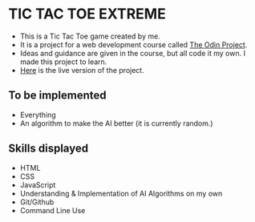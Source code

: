 # TIC TAC TOE EXTREME
- This is a Tic Tac Toe game created by me.
- It is a project for a web development course called [The Odin Project](https://www.theodinproject.com/).
- Ideas and guidance are given in the course, but all code it my own. I made this project to learn.
- [Here](https://jordan-mcgalliard.github.io/tic-tac-toe/) is the live version of the project. 

## To be implemented
- Everything
- An algorithm to make the AI better (it is currently random.)

## Skills displayed
- HTML
- CSS
- JavaScript
- Understanding & Implementation of AI Algorithms on my own
- Git/Github
- Command Line Use
